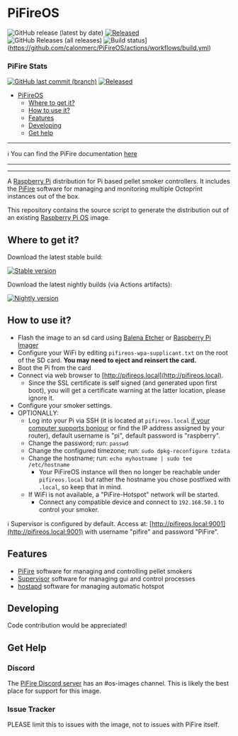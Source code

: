 PiFireOS
==========

![GitHub release (latest by date)](https://img.shields.io/github/v/release/calonmerc/PiFireOS)
[![Released](https://img.shields.io/badge/dynamic/json.svg?color=brightgreen&label=released&url=https://api.github.com/repos/calonmerc/PiFireOS/releases&query=$[0].published_at)](https://github.com/calonmerc/PiFireOS/releases/latest)
![GitHub Releases (all releases)](https://img.shields.io/github/downloads/calonmerc/PiFireOS/total.svg)
![Build status](https://img.shields.io/github/actions/workflow/status/calonmerc/PiFireOS/build.yml)](https://github.com/calonmerc/PiFireOS/actions/workflows/build.yml)

### PiFire Stats
[![GitHub last commit (branch)](https://img.shields.io/github/last-commit/nebhead/pifire/development)](https://github.com/nebhead/PiFire/commits/development)
[![Released](https://img.shields.io/badge/dynamic/json.svg?color=brightgreen&label=released&url=https://api.github.com/repos/nebhead/PiFire/releases&query=$[0].published_at)](https://github.com/nebhead/PiFire/releases/latest)

<!--ts-->
* [PiFireOS](#pifireos)
   * [Where to get it?](#where-to-get-it)
   * [How to use it?](#how-to-use-it)
   * [Features](#features)
   * [Developing](#developing)
   * [Get help](#get-help)
<!--te-->

***
:information_source: You can find the PiFire documentation [here](https://nebhead.github.io/PiFire/)
***

***

A [Raspberry Pi](http://www.raspberrypi.org/) distribution for Pi based pellet smoker controllers. It includes the [PiFire](https://nebhead.github.io/PiFire/) software for managing and monitoring multiple Octoprint instances out of the box.

This repository contains the source script to generate the distribution out of an existing [Raspberry Pi OS](https://www.raspberrypi.org/software/) image.

## Where to get it?

Download the latest stable build:

[![Stable version](https://img.shields.io/github/v/release/calonmerc/PiFireOS.svg?color=brightgreen&label=version)](https://github.com/calonmerc/PiFireOS/releases/latest)

Download the latest nightly builds (via Actions artifacts):

[![Nightly version](https://img.shields.io/badge/version-nightly-brightgreen)](https://github.com/calonmerc/PiFireOS/actions/workflows/build.yml)

## How to use it?

* Flash the image to an sd card using [Balena Etcher](https://www.balena.io/etcher) or [Raspberry Pi Imager](https://www.raspberrypi.com/software/)
* Configure your WiFi by editing `pifireos-wpa-supplicant.txt` on the root of the SD card. **You may need to eject and reinsert the card.**
* Boot the Pi from the card
* Connect via web browser to [http://pifireos.local](http://pifireos.local).
    * Since the SSL certificate is self signed (and generated upon first boot), you will get a certificate warning at the latter location, please ignore it.
* Configure your smoker settings.
* OPTIONALLY:
  * Log into your Pi via SSH (it is located at `pifireos.local` [if your computer supports bonjour](https://learn.adafruit.com/bonjour-zeroconf-networking-for-windows-and-linux/overview) or find the IP address assigned by your router), default username is "pi", default password is "raspberry".
  * Change the password; run: `passwd`
  * Change the configured timezone; run: `sudo dpkg-reconfigure tzdata`
  * Change the hostname; run: `echo myhostname | sudo tee /etc/hostname`
    * Your PiFireOS instance will then no longer be reachable under `pifireos.local` but rather the hostname you chose postfixed with `.local`, so keep that in mind.
  * If WiFi is not available, a "PiFire-Hotspot" network will be started.
    * Connect any compatible device and connect to `192.168.50.1` to control your smoker.

:information_source: Supervisor is configured by default. Access at: [http://pifireos.local:9001](http://pifireos.local:9001) with username "pifire" and password "PiFire".

## Features

* [PiFire](https://nebhead.github.io/PiFire/) software for managing and controlling pellet smokers
* [Supervisor](http://supervisord.org/) software for managing gui and control processes
* [hostapd](https://w1.fi/hostapd/) software for managing automatic hotspot

## Developing

Code contribution would be appreciated!

## Get Help

### Discord

The [PiFire Discord server](https://discord.gg/JmzbCUcefS) has an #os-images channel. This is likely the best place for support for this image.

### Issue Tracker

PLEASE limit this to issues with the image, not to issues with PiFire itself.
